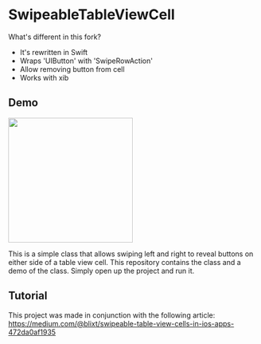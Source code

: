SwipeableTableViewCell
======================

What's different in this fork?
 * It's rewritten in Swift
 * Wraps 'UIButton' with 'SwipeRowAction'
 * Allow removing button from cell
 * Works with xib

## Demo
  
<img src="https://github.com/Dudi00/SwipeableTableViewCell/tree/master/Screenshots/example.gif" width="250px" />
 
This is a simple class that allows swiping left and right to reveal
buttons on either side of a table view cell. This repository contains
the class and a demo of the class. Simply open up the project and run
it.

Tutorial
--------

This project was made in conjunction with the following article:
https://medium.com/@blixt/swipeable-table-view-cells-in-ios-apps-472da0af1935
